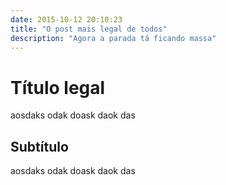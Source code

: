 ```yaml
---
date: 2015-10-12 20:10:23
title: "O post mais legal de todos"
description: "Agora a parada tá ficando massa"
---
```


# Título legal

aosdaks odak doask daok das

## Subtítulo

aosdaks odak doask daok das
